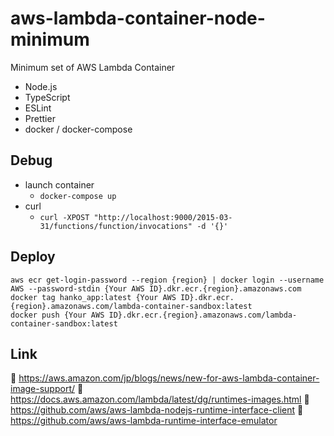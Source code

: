 # aws-lambda-container-node-minimum

Minimum set of AWS Lambda Container

- Node.js
- TypeScript
- ESLint
- Prettier
- docker / docker-compose

## Debug

- launch container
  - `docker-compose up`
- curl
  - `curl -XPOST "http://localhost:9000/2015-03-31/functions/function/invocations" -d '{}'`

## Deploy

```
aws ecr get-login-password --region {region} | docker login --username AWS --password-stdin {Your AWS ID}.dkr.ecr.{region}.amazonaws.com
docker tag hanko_app:latest {Your AWS ID}.dkr.ecr.{region}.amazonaws.com/lambda-container-sandbox:latest
docker push {Your AWS ID}.dkr.ecr.{region}.amazonaws.com/lambda-container-sandbox:latest
```

## Link

:link: https://aws.amazon.com/jp/blogs/news/new-for-aws-lambda-container-image-support/
:link: https://docs.aws.amazon.com/lambda/latest/dg/runtimes-images.html
:link: https://github.com/aws/aws-lambda-nodejs-runtime-interface-client
:link: https://github.com/aws/aws-lambda-runtime-interface-emulator
